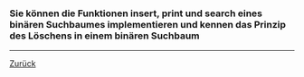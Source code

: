 ### Sie können die Funktionen insert, print und search eines binären Suchbaumes implementieren und kennen das Prinzip des Löschens in einem binären Suchbaum

---

[Zurück](700datenstrukturen.md)


